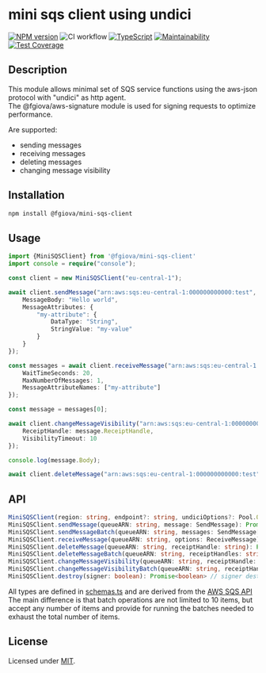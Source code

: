 # mini sqs client using undici

[![NPM version](https://img.shields.io/npm/v/@fgiova/mini-sqs-client.svg?style=flat)](https://www.npmjs.com/package/@fgiova/mini-sqs-client)
![CI workflow](https://github.com/fgiova/mini-sqs-client/actions/workflows/node.js.yml/badge.svg)
[![TypeScript](https://img.shields.io/badge/%3C%2F%3E-TypeScript-%230074c1.svg)](http://www.typescriptlang.org/)
[![Maintainability](https://api.codeclimate.com/v1/badges/0c10549e75ef6c798dfd/maintainability)](https://codeclimate.com/github/fgiova/mini-sqs-client/maintainability)
[![Test Coverage](https://api.codeclimate.com/v1/badges/0c10549e75ef6c798dfd/test_coverage)](https://codeclimate.com/github/fgiova/mini-sqs-client/test_coverage)

## Description
This module allows minimal set of SQS service functions using the aws-json protocol with "undici" as http agent.<br />
The @fgiova/aws-signature module is used for signing requests to optimize performance. <br />

Are supported:
- sending messages
- receiving messages
- deleting messages
- changing message visibility

## Installation
```bash
npm install @fgiova/mini-sqs-client
```
## Usage

```typescript
import {MiniSQSClient} from '@fgiova/mini-sqs-client'
import console = require("console");

const client = new MiniSQSClient("eu-central-1");

await client.sendMessage("arn:aws:sqs:eu-central-1:000000000000:test", {
	MessageBody: "Hello world",
	MessageAttributes: {
		"my-attribute": {
			DataType: "String",
			StringValue: "my-value"
		}
	}
});

const messages = await client.receiveMessage("arn:aws:sqs:eu-central-1:000000000000:test", {
	WaitTimeSeconds: 20,
	MaxNumberOfMessages: 1,
	MessageAttributeNames: ["my-attribute"]
});

const message = messages[0];

await client.changeMessageVisibility("arn:aws:sqs:eu-central-1:000000000000:test", {
	ReceiptHandle: message.ReceiptHandle,
	VisibilityTimeout: 10
});

console.log(message.Body);

await client.deleteMessage("arn:aws:sqs:eu-central-1:000000000000:test", message.ReceiptHandle);
```

## API

```typescript
MiniSQSClient(region: string, endpoint?: string, undiciOptions?: Pool.Options, signer?: Signer | SignerOptions)
MiniSQSClient.sendMessage(queueARN: string, message: SendMessage): Promise<SendMessageResult>
MiniSQSClient.sendMessageBatch(queueARN: string, messages: SendMessage[]): Promise<SendMessageBatchResult>
MiniSQSClient.receiveMessage(queueARN: string, options: ReceiveMessage): Promise<ReceiveMessageResult>
MiniSQSClient.deleteMessage(queueARN: string, receiptHandle: string): Promise<boolean>
MiniSQSClient.deleteMessageBatch(queueARN: string, receiptHandles: string[]): Promise<boolean>
MiniSQSClient.changeMessageVisibility(queueARN: string, receiptHandle: string, visibilityTimeout: number): Promise<boolean>
MiniSQSClient.changeMessageVisibilityBatch(queueARN: string, receiptHandles: string[], visibilityTimeout: number): Promise<boolean>
MiniSQSClient.destroy(signer: boolean): Promise<boolean> // signer destroyer default true
```

All types are defined in [schemas.ts](./src/schemas.ts) and are derived from the [AWS SQS API](https://docs.aws.amazon.com/AWSSimpleQueueService/latest/APIReference/API_Operations.html) <br />
The main difference is that batch operations are not limited to 10 items, but accept any number of items and provide for running the batches needed to exhaust the total number of items.

## License
Licensed under [MIT](./LICENSE).
